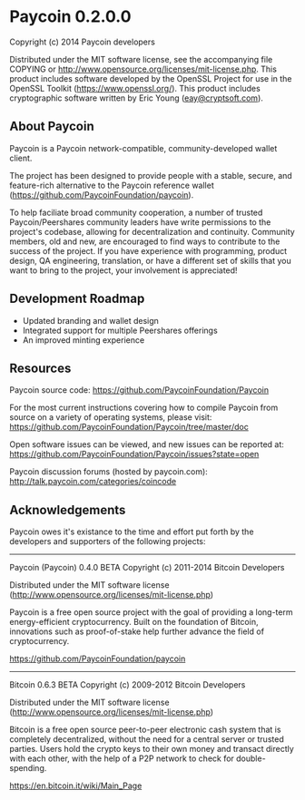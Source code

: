 Paycoin 0.2.0.0
===============

Copyright (c) 2014 Paycoin developers

Distributed under the MIT software license, see the accompanying
file COPYING or http://www.opensource.org/licenses/mit-license.php.
This product includes software developed by the OpenSSL Project for use in
the OpenSSL Toolkit (https://www.openssl.org/).  This product includes
cryptographic software written by Eric Young (eay@cryptsoft.com).


About Paycoin
-------------
Paycoin is a Paycoin network-compatible, community-developed wallet client.

The project has been designed to provide people with a
stable, secure, and feature-rich alternative to the Paycoin reference
wallet (https://github.com/PaycoinFoundation/paycoin). 

To help faciliate broad community cooperation, a number of trusted 
Paycoin/Peershares community leaders have write permissions to the project's 
codebase, allowing for decentralization and continuity. Community members, 
old and new, are encouraged to find ways to contribute to the success of 
the project. If you have experience with programming, product design, 
QA engineering, translation, or have a different set of skills that you want to 
bring to the project, your involvement is appreciated!


Development Roadmap
-------------------
* Updated branding and wallet design
* Integrated support for multiple Peershares offerings
* An improved minting experience


Resources
---------
Paycoin source code: https://github.com/PaycoinFoundation/Paycoin

For the most current instructions covering how to compile Paycoin from 
source on a variety of operating systems, please visit:
https://github.com/PaycoinFoundation/Paycoin/tree/master/doc

Open software issues can be viewed, and new issues can be reported at:
https://github.com/PaycoinFoundation/Paycoin/issues?state=open

Paycoin discussion forums (hosted by paycoin.com): 
http://talk.paycoin.com/categories/coincode



Acknowledgements
----------------
Paycoin owes it's existance to the time and effort put forth by
the developers and supporters of the following projects:

***

   Paycoin (Paycoin) 0.4.0 BETA
   Copyright (c) 2011-2014 Bitcoin Developers

   Distributed under the MIT software license
   (http://www.opensource.org/licenses/mit-license.php)

   Paycoin is a free open source project with the goal of providing a 
   long-term energy-efficient cryptocurrency. Built on the foundation 
   of Bitcoin, innovations such as proof-of-stake help further advance 
   the field of cryptocurrency.

   https://github.com/PaycoinFoundation/paycoin

***

   Bitcoin 0.6.3 BETA
   Copyright (c) 2009-2012 Bitcoin Developers
   
   Distributed under the MIT software license
   (http://www.opensource.org/licenses/mit-license.php)
   
   Bitcoin is a free open source peer-to-peer electronic cash system that is
   completely decentralized, without the need for a central server or trusted
   parties.  Users hold the crypto keys to their own money and transact directly
   with each other, with the help of a P2P network to check for double-spending.

   https://en.bitcoin.it/wiki/Main_Page
